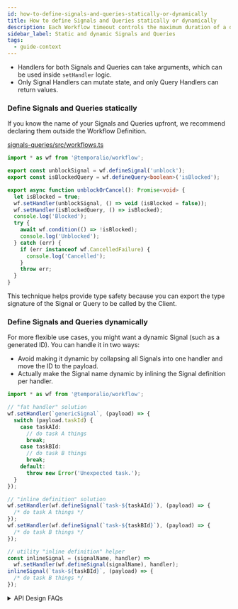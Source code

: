 ```yaml
---
id: how-to-define-signals-and-queries-statically-or-dynamically
title: How to define Signals and Queries statically or dynamically
description: Each Workflow timeout controls the maximum duration of a different aspect of a Workflow Execution.
sidebar_label: Static and dynamic Signals and Queries
tags:
  - guide-context
---
```


- Handlers for both Signals and Queries can take arguments, which can be used inside `setHandler` logic.
- Only Signal Handlers can mutate state, and only Query Handlers can return values.

### Define Signals and Queries statically

If you know the name of your Signals and Queries upfront, we recommend declaring them outside the Workflow Definition.

<!--SNIPSTART typescript-blocked-workflow-->
[signals-queries/src/workflows.ts](https://github.com/temporalio/samples-typescript/blob/master/signals-queries/src/workflows.ts)
```ts
import * as wf from '@temporalio/workflow';

export const unblockSignal = wf.defineSignal('unblock');
export const isBlockedQuery = wf.defineQuery<boolean>('isBlocked');

export async function unblockOrCancel(): Promise<void> {
  let isBlocked = true;
  wf.setHandler(unblockSignal, () => void (isBlocked = false));
  wf.setHandler(isBlockedQuery, () => isBlocked);
  console.log('Blocked');
  try {
    await wf.condition(() => !isBlocked);
    console.log('Unblocked');
  } catch (err) {
    if (err instanceof wf.CancelledFailure) {
      console.log('Cancelled');
    }
    throw err;
  }
}
```
<!--SNIPEND-->

This technique helps provide type safety because you can export the type signature of the Signal or Query to be called by the Client.

### Define Signals and Queries dynamically

For more flexible use cases, you might want a dynamic Signal (such as a generated ID).
You can handle it in two ways:

- Avoid making it dynamic by collapsing all Signals into one handler and move the ID to the payload.
- Actually make the Signal name dynamic by inlining the Signal definition per handler.

```ts
import * as wf from '@temporalio/workflow';

// "fat handler" solution
wf.setHandler(`genericSignal`, (payload) => {
  switch (payload.taskId) {
    case taskAId:
      // do task A things
      break;
    case taskBId:
      // do task B things
      break;
    default:
      throw new Error('Unexpected task.');
  }
});

// "inline definition" solution
wf.setHandler(wf.defineSignal(`task-${taskAId}`), (payload) => {
  /* do task A things */
});
wf.setHandler(wf.defineSignal(`task-${taskBId}`), (payload) => {
  /* do task B things */
});

// utility "inline definition" helper
const inlineSignal = (signalName, handler) =>
  wf.setHandler(wf.defineSignal(signalName), handler);
inlineSignal(`task-${taskBId}`, (payload) => {
  /* do task B things */
});
```

<details>
  <summary>
    API Design FAQs
  </summary>

**Why not "new Signal" and "new Query"?**

The semantic of `defineSignal` and `defineQuery` is intentional.
They return Signal and Query **definitions**, not unique instances of Signals and Queries themselves
The following is their [entire source code](https://github.com/temporalio/sdk-typescript/blob/fc658d3760e6653aec47732ab17a0062b7dd23fc/packages/workflow/src/workflow.ts#L883-L907):

```ts
/**
 * Define a signal method for a Workflow.
 */
export function defineSignal<Args extends any[] = []>(
  name: string,
): SignalDefinition<Args> {
  return {
    type: 'signal',
    name,
  };
}

/**
 * Define a query method for a Workflow.
 */
export function defineQuery<Ret, Args extends any[] = []>(
  name: string,
): QueryDefinition<Ret, Args> {
  return {
    type: 'query',
    name,
  };
}
```

Signals and Queries are instantiated only in `setHandler` and are specific to particular Workflow Executions.

These distinctions might seem minor, but they model how Temporal works under the hood, because Signals and Queries are messages identified by "just strings" and don't have meaning independent of the Workflow having a listener to handle them.
This will be clearer if you refer to the Client-side APIs.

**Why setHandler and not OTHER_API?**

We named it `setHandler` instead of `subscribe` because a Signal or Query can have only one "handler" at a time, whereas `subscribe` could imply an Observable with multiple consumers and is a higher-level construct.

```ts
wf.setHandler(MySignal, handlerFn1);
wf.setHandler(MySignal, handlerFn2); // replaces handlerFn1
```

If you are familiar with [RxJS](https://rxjs.dev/), you are free to wrap your Signals and Queries into Observables if you want, or you could dynamically reassign the listener based on your business logic or Workflow state.

</details>
